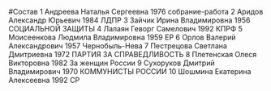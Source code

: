 #Состав
1 Андреева Наталья Сергеевна 1976 собрание-работа
2 Аридов Александр Юрьевич 1984 ЛДПР
3 Зайчик Ирина Владимировна 1956 СОЦИАЛЬНОЙ ЗАЩИТЫ
4 Лалаян Геворг Самелович 1992 КПРФ
5 Моисеенкова Людмила Владимировна 1959 ЕР
6 Орлов Валерий Александрович 1957 Чернобыль-Нева
7 Пестрецова Светлана Дмитриевна 1972 ПАРТИЯ ЗА СПРАВЕДЛИВОСТЬ
8 Плетенская Олеся Викторовна 1982 За женщин России
9 Сухоруков Дмитрий Владимирович 1970 КОММУНИСТЫ РОССИИ
10 Шошмина Екатерина Алексеевна 1992 СР
